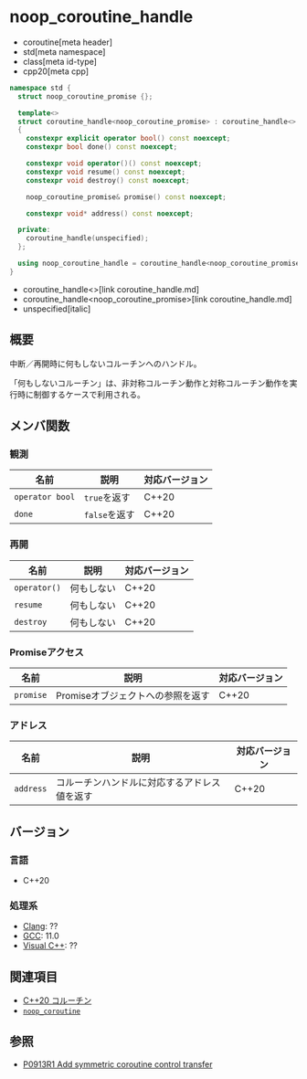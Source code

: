 # noop_coroutine_handle
* coroutine[meta header]
* std[meta namespace]
* class[meta id-type]
* cpp20[meta cpp]

```cpp
namespace std {
  struct noop_coroutine_promise {};

  template<>
  struct coroutine_handle<noop_coroutine_promise> : coroutine_handle<>
  {
    constexpr explicit operator bool() const noexcept;
    constexpr bool done() const noexcept;

    constexpr void operator()() const noexcept;
    constexpr void resume() const noexcept;
    constexpr void destroy() const noexcept;

    noop_coroutine_promise& promise() const noexcept;

    constexpr void* address() const noexcept;

  private:
    coroutine_handle(unspecified);
  };

  using noop_coroutine_handle = coroutine_handle<noop_coroutine_promise>;
}
```
* coroutine_handle<>[link coroutine_handle.md]
* coroutine_handle<noop_coroutine_promise>[link coroutine_handle.md]
* unspecified[italic]


## 概要
中断／再開時に何もしないコルーチンへのハンドル。

「何もしないコルーチン」は、非対称コルーチン動作と対称コルーチン動作を実行時に制御するケースで利用される。


## メンバ関数
### 観測

| 名前            | 説明          | 対応バージョン |
|-----------------|---------------|----------------|
| `operator bool` | `true`を返す  | C++20 |
| `done`          | `false`を返す | C++20 |

### 再開

| 名前         | 説明       | 対応バージョン |
|--------------|------------|----------------|
| `operator()` | 何もしない | C++20 |
| `resume`     | 何もしない | C++20 |
| `destroy`    | 何もしない | C++20 |

### Promiseアクセス

| 名前      | 説明           | 対応バージョン |
|-----------|----------------|----------------|
| `promise` | Promiseオブジェクトへの参照を返す | C++20 |

### アドレス

| 名前      | 説明           | 対応バージョン |
|-----------|----------------|----------------|
| `address` | コルーチンハンドルに対応するアドレス値を返す | C++20 |


## バージョン
### 言語
- C++20

### 処理系
- [Clang](/implementation.md#clang): ??
- [GCC](/implementation.md#gcc): 11.0
- [Visual C++](/implementation.md#visual_cpp): ??


## 関連項目
- [C++20 コルーチン](/lang/cpp20/coroutines.md)
- [`noop_coroutine`](noop_coroutine.md)


## 参照
- [P0913R1 Add symmetric coroutine control transfer](http://www.open-std.org/jtc1/sc22/wg21/docs/papers/2018/p0913r1.html)
